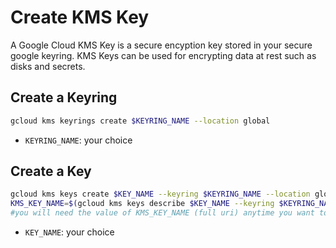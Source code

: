 # Create KMS Key

A Google Cloud KMS Key is a secure encyption key stored in your secure google keyring.  KMS Keys can be used for encrypting data at rest such as disks and secrets.  


## Create a Keyring
```bash
gcloud kms keyrings create $KEYRING_NAME --location global
```
* `KEYRING_NAME`: your choice

## Create a Key
```bash
gcloud kms keys create $KEY_NAME --keyring $KEYRING_NAME --location global --purpose encryption
KMS_KEY_NAME=$(gcloud kms keys describe $KEY_NAME --keyring $KEYRING_NAME --location global --format=value"(name)")
#you will need the value of KMS_KEY_NAME (full uri) anytime you want to use this key !
```
* `KEY_NAME`: your choice


